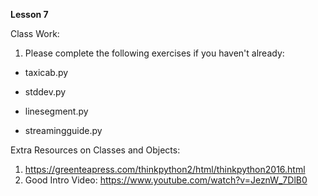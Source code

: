 **Lesson 7**

Class Work:

1. Please complete the following exercises if you haven't already:

- taxicab.py

- stddev.py

- linesegment.py

- streamingguide.py

Extra Resources on Classes and Objects:

1. https://greenteapress.com/thinkpython2/html/thinkpython2016.html
2. Good Intro Video: https://www.youtube.com/watch?v=JeznW_7DlB0

